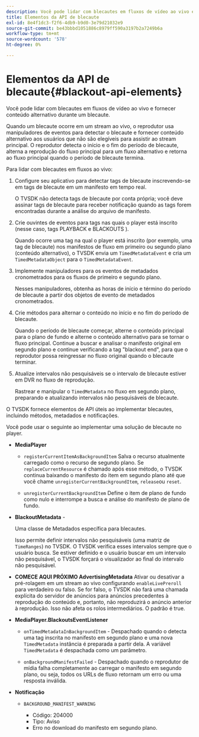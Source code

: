 ```yaml
---
description: Você pode lidar com blecautes em fluxos de vídeo ao vivo e fornecer conteúdo alternativo durante um blecaute.
title: Elementos da API de blecaute
exl-id: 8e4f1dc3-f2f6-4db9-b9d0-3e79d21032e9
source-git-commit: be43bbbd1051886c8979ff590a3197b2a7249b6a
workflow-type: tm+mt
source-wordcount: '578'
ht-degree: 0%

---
```


# Elementos da API de blecaute{#blackout-api-elements}

Você pode lidar com blecautes em fluxos de vídeo ao vivo e fornecer conteúdo alternativo durante um blecaute.

Quando um blecaute ocorre em um stream ao vivo, o reprodutor usa manipuladores de eventos para detectar o blecaute e fornecer conteúdo alternativo aos usuários que não são elegíveis para assistir ao stream principal. O reprodutor detecta o início e o fim do período de blecaute, alterna a reprodução do fluxo principal para um fluxo alternativo e retorna ao fluxo principal quando o período de blecaute termina.

Para lidar com blecautes em fluxos ao vivo:

1. Configure seu aplicativo para detectar tags de blecaute inscrevendo-se em tags de blecaute em um manifesto em tempo real.

   O TVSDK não detecta tags de blecaute por conta própria; você deve assinar tags de blecaute para receber notificação quando as tags forem encontradas durante a análise do arquivo de manifesto.
1. Crie ouvintes de eventos para tags nas quais o player está inscrito (nesse caso, tags PLAYBACK e BLACKOUTS ).

   Quando ocorre uma tag na qual o player está inscrito (por exemplo, uma tag de blecaute) nos manifestos de fluxo em primeiro ou segundo plano (conteúdo alternativo), o TVSDK envia um `TimedMetadataEvent` e cria um `TimedMetadataObject` para o `TimedMetadataEvent`.

1. Implemente manipuladores para os eventos de metadados cronometrados para os fluxos de primeiro e segundo plano.

   Nesses manipuladores, obtenha as horas de início e término do período de blecaute a partir dos objetos de evento de metadados cronometrados.
1. Crie métodos para alternar o conteúdo no início e no fim do período de blecaute.

   Quando o período de blecaute começar, alterne o conteúdo principal para o plano de fundo e alterne o conteúdo alternativo para se tornar o fluxo principal. Continue a buscar e analisar o manifesto original em segundo plano e continue verificando a tag &quot;blackout end&quot;, para que o reprodutor possa reingressar no fluxo original quando o blecaute terminar.
1. Atualize intervalos não pesquisáveis se o intervalo de blecaute estiver em DVR no fluxo de reprodução.

   Rastrear e manipular o `TimedMetadata` no fluxo em segundo plano, preparando e atualizando intervalos não pesquisáveis de blecaute.

O TVSDK fornece elementos de API úteis ao implementar blecautes, incluindo métodos, metadados e notificações.

Você pode usar o seguinte ao implementar uma solução de blecaute no player.

* **MediaPlayer**

   * `registerCurrentItemAsBackgroundItem` Salva o recurso atualmente carregado como o recurso de segundo plano. Se `replaceCurrentResource` é chamado após esse método, o TVSDK continua baixando o manifesto do item em segundo plano até que você chame `unregisterCurrentBackgroundItem`, `release`ou `reset`.

   * `unregisterCurrentBackgroundItem` Define o item de plano de fundo como nulo e interrompe a busca e análise do manifesto de plano de fundo.

* **BlackoutMetadata** -

   Uma classe de Metadados específica para blecautes.

   Isso permite definir intervalos não pesquisáveis (uma matriz de `TimeRanges`) no TVSDK. O TVSDK verifica esses intervalos sempre que o usuário busca. Se estiver definido e o usuário buscar em um intervalo não pesquisável, o TVSDK forçará o visualizador ao final do intervalo não pesquisável.

* **COMECE AQUI PRÓXIMO AdvertisingMetadata** Ativar ou desativar a pré-rolagem em um stream ao vivo configurando `enableLivePreroll` para verdadeiro ou falso. Se for falso, o TVSDK não fará uma chamada explícita do servidor de anúncios para anúncios precedentes à reprodução do conteúdo e, portanto, não reproduzirá o anúncio anterior à reprodução. Isso não afeta os rolos intermediários. O padrão é true.

* **MediaPlayer.BlackoutsEventListener**

   * `onTimedMetadataInBackgroundItem` - Despachado quando o detecta uma tag inscrita no manifesto em segundo plano e uma nova `TimedMetadata` instância é preparada a partir dela. A variável `TimedMetadata` é despachada como um parâmetro.

   * `onBackgroundManifestFailed` - Despachado quando o reprodutor de mídia falha completamente ao carregar o manifesto em segundo plano, ou seja, todos os URLs de fluxo retornam um erro ou uma resposta inválida.

* **Notificação**

   * `BACKGROUND_MANIFEST_WARNING`

      * Código: 204000
      * Tipo: Aviso
      * Erro no download do manifesto em segundo plano.
